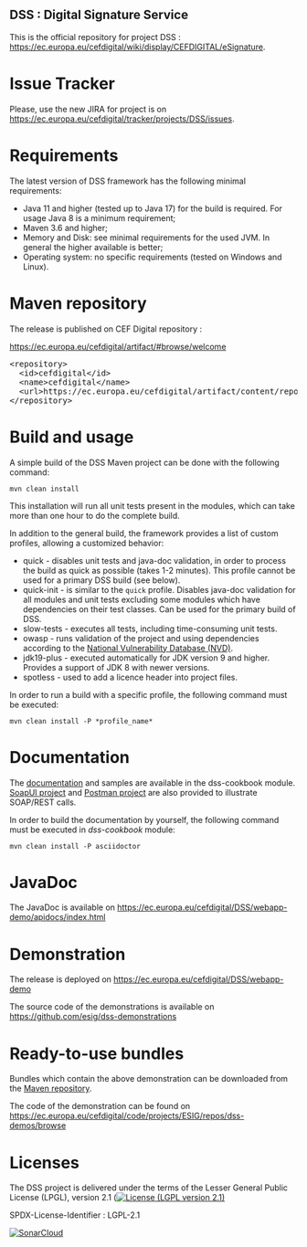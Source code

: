 ## DSS : Digital Signature Service

This is the official repository for project DSS : https://ec.europa.eu/cefdigital/wiki/display/CEFDIGITAL/eSignature. 

# Issue Tracker

Please, use the new JIRA for project is on https://ec.europa.eu/cefdigital/tracker/projects/DSS/issues. 

# Requirements

The latest version of DSS framework has the following minimal requirements:

 * Java 11 and higher (tested up to Java 17) for the build is required. For usage Java 8 is a minimum requirement;
 * Maven 3.6 and higher;
 * Memory and Disk: see minimal requirements for the used JVM. In general the higher available is better;
 * Operating system: no specific requirements (tested on Windows and Linux).

# Maven repository

The release is published on CEF Digital repository : 

https://ec.europa.eu/cefdigital/artifact/#browse/welcome

<pre>
&lt;repository&gt;
  &lt;id&gt;cefdigital&lt;/id&gt;
  &lt;name&gt;cefdigital&lt;/name&gt;
  &lt;url&gt;https://ec.europa.eu/cefdigital/artifact/content/repositories/esignaturedss/&lt;/url&gt;
&lt;/repository&gt;
</pre>

# Build and usage

A simple build of the DSS Maven project can be done with the following command:

```
mvn clean install
```

This installation will run all unit tests present in the modules, which can take more than one hour to do the complete build.

In addition to the general build, the framework provides a list of custom profiles, allowing a customized behavior:

 * quick - disables unit tests and java-doc validation, in order to process the build as quick as possible (takes 1-2 minutes). This profile cannot be used for a primary DSS build (see below).
 * quick-init - is similar to the `quick` profile. Disables java-doc validation for all modules and unit tests excluding some modules which have dependencies on their test classes. Can be used for the primary build of DSS.
 * slow-tests - executes all tests, including time-consuming unit tests.
 * owasp - runs validation of the project and using dependencies according to the [National Vulnerability Database (NVD)](https://nvd.nist.gov).
 * jdk19-plus - executed automatically for JDK version 9 and higher. Provides a support of JDK 8 with newer versions.
 * spotless - used to add a licence header into project files.
 
In order to run a build with a specific profile, the following command must be executed:

```
mvn clean install -P *profile_name*
```

# Documentation

The [documentation](dss-cookbook/src/main/asciidoc/dss-documentation.adoc) and samples are available in the dss-cookbook module. [SoapUI project](dss-cookbook/src/main/soapui) and [Postman project](dss-cookbook/src/main/postman) are also provided to illustrate SOAP/REST calls.

In order to build the documentation by yourself, the following command must be executed in *dss-cookbook* module:

```
mvn clean install -P asciidoctor
```

# JavaDoc

The JavaDoc is available on https://ec.europa.eu/cefdigital/DSS/webapp-demo/apidocs/index.html

# Demonstration

The release is deployed on https://ec.europa.eu/cefdigital/DSS/webapp-demo

The source code of the demonstrations is available on https://github.com/esig/dss-demonstrations

# Ready-to-use bundles

Bundles which contain the above demonstration can be downloaded from the [Maven repository](https://ec.europa.eu/cefdigital/artifact/content/repositories/esignaturedss/eu/europa/ec/joinup/sd-dss/dss-demo-bundle/).

The code of the demonstration can be found on https://ec.europa.eu/cefdigital/code/projects/ESIG/repos/dss-demos/browse

# Licenses

The DSS project is delivered under the terms of the Lesser General Public License (LPGL), version 2.1 ([![License (LGPL version 2.1)](https://img.shields.io/badge/license-GNU%20LGPL%20version%202.1-blue.svg?style=flat-square)](https://opensource.org/licenses/LGPL-2.1)

SPDX-License-Identifier : LGPL-2.1


[![SonarCloud](https://sonarcloud.io/api/project_badges/measure?project=eu.europa.ec.joinup.sd-dss%3Asd-dss&metric=alert_status)](https://sonarcloud.io/dashboard?id=eu.europa.ec.joinup.sd-dss%3Asd-dss)
